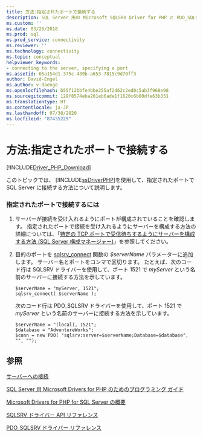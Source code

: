 ```yaml
---
title: 方法:指定されたポートで接続する
description: SQL Server 用の Microsoft SQLSRV Driver for PHP と PDO_SQLSRV Driver for PHP を使用し、特定のポートで構成されているデータベースに接続する方法について説明します。
ms.custom: ''
ms.date: 03/26/2018
ms.prod: sql
ms.prod_service: connectivity
ms.reviewer: ''
ms.technology: connectivity
ms.topic: conceptual
helpviewer_keywords:
- connecting to the server, specifying a port
ms.assetid: 65a154d1-375c-439b-a653-7815c9d70ff3
author: David-Engel
ms.author: v-daenge
ms.openlocfilehash: b55f12bbfe4bbe255af2d62c2ed0c5ab3f968e98
ms.sourcegitcommit: 129f8574eba201eb6ade1f1620c6b80dfe63b331
ms.translationtype: HT
ms.contentlocale: ja-JP
ms.lasthandoff: 07/30/2020
ms.locfileid: "87435229"
---
```

# <a name="how-to-connect-on-a-specified-port"></a>方法:指定されたポートで接続する
[!INCLUDE[Driver_PHP_Download](../../includes/driver_php_download.md)]

このトピックでは、 [!INCLUDE[ssDriverPHP](../../includes/ssdriverphp_md.md)]を使用して、指定されたポートで SQL Server に接続する方法について説明します。  
  
### <a name="to-connect-on-a-specified-port"></a>指定されたポートで接続するには  
  
1.  サーバーが接続を受け入れるようにポートが構成されていることを確認します。 指定されたポートで接続を受け入れるようにサーバーを構成する方法の詳細については、「[特定の TCP ポートで受信待ちするようにサーバーを構成する方法 (SQL Server 構成マネージャー)](../../database-engine/configure-windows/configure-a-server-to-listen-on-a-specific-tcp-port.md)」を参照してください。  
  
2.  目的のポートを [sqlsrv_connect](../../connect/php/sqlsrv-connect.md) 関数の *$serverName* パラメーターに追加します。 サーバー名とポートをコンマで区切ります。 たとえば、次のコード行は SQLSRV ドライバーを使用して、ポート 1521 で *myServer* という名前のサーバーに接続する方法を示しています。  
  
    ```  
    $serverName = "myServer, 1521";  
    sqlsrv_connect( $serverName );  
    ```  
  
    次のコード行は PDO_SQLSRV ドライバーを使用して、ポート 1521 で *myServer* という名前のサーバーに接続する方法を示しています。  
  
    ```  
    $serverName = "(local), 1521";  
    $database = "AdventureWorks";  
    $conn = new PDO( "sqlsrv:server=$serverName;Database=$database", "", "");  
    ```  
  
## <a name="see-also"></a>参照  
[サーバーへの接続](../../connect/php/connecting-to-the-server.md)

[SQL Server 用 Microsoft Drivers for PHP のためのプログラミング ガイド](../../connect/php/programming-guide-for-php-sql-driver.md)

[Microsoft Drivers for PHP for SQL Server の概要](../../connect/php/getting-started-with-the-php-sql-driver.md)

[SQLSRV ドライバー API リファレンス](../../connect/php/sqlsrv-driver-api-reference.md)

[PDO_SQLSRV ドライバー リファレンス](../../connect/php/pdo-sqlsrv-driver-reference.md)  
  

